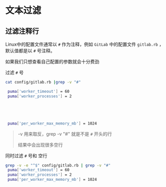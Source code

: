 # 文本过滤

## 过滤注释行

Linux中的配置文件通常以 `#` 作为注释，例如 `GitLab` 中的配置文件 `gitlab.rb` ，默认值都是以 `#` 号注释。

如果我们只想查看自己配置的参数就会十分费劲

过滤 `#` 号

```sh
cat config/gitlab.rb |grep -v "#"

 puma['worker_timeout'] = 60
 puma['worker_processes'] = 2





 puma['per_worker_max_memory_mb'] = 1024
```

>-v 用来取反，grep -v "#" 就是不是 `#` 开头的行
>
>结果中会出现很多空行

同时过滤 `#` 号和 空行

```sh
grep -v -e "^$" config/gitlab.rb | grep -v "#"
 puma['worker_timeout'] = 60
 puma['worker_processes'] = 2
 puma['per_worker_max_memory_mb'] = 1024
```
